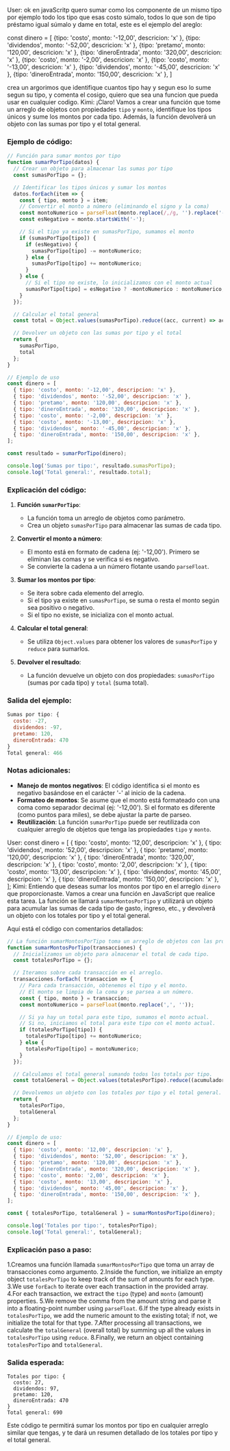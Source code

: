 User: ok en javaScritp quero sumar como los componente de un mismo tipo por ejemplo todo los tipo que esas costo súmalo, todos lo que son de tipo préstamo igual súmalo y  dame en total, este es el ejemplo del areglo:

 const dinero = [
    {tipo: 'costo', monto: '-12,00', descricion: 'x'  },
    {tipo: 'dividendos', monto: '-52,00', descricion: 'x'  },
    {tipo: 'pretamo', monto: '120,00', descricion: 'x'  },
    {tipo: 'dineroEntrada', monto: '320,00', descricion: 'x'  },
    {tipo: 'costo', monto: '-2,00', descricion: 'x'  },
    {tipo: 'costo', monto: '-13,00', descricion: 'x'  },
     {tipo: 'dividendos', monto: '-45,00', descricion: 'x'  },
     {tipo: 'dineroEntrada', monto: '150,00', descricion: 'x'  },
  ]

crea un argorimos que identifique cuantos tipo hay y segun eso lo sume segun su tipo, y comenta el cosigo, quiero que sea una funcion que pueda usar en cualquier codigo.
Kimi: ¡Claro! Vamos a crear una función que tome un arreglo de objetos con propiedades `tipo` y `monto`, identifique los tipos únicos y sume los montos por cada tipo. Además, la función devolverá un objeto con las sumas por tipo y el total general.

### Ejemplo de código:

```javascript
// Función para sumar montos por tipo
function sumarPorTipo(datos) {
  // Crear un objeto para almacenar las sumas por tipo
  const sumasPorTipo = {};

  // Identificar los tipos únicos y sumar los montos
  datos.forEach(item => {
    const { tipo, monto } = item;
    // Convertir el monto a número (eliminando el signo y la coma)
    const montoNumerico = parseFloat(monto.replace(/,/g, '').replace('-', ''));
    const esNegativo = monto.startsWith('-');

    // Si el tipo ya existe en sumasPorTipo, sumamos el monto
    if (sumasPorTipo[tipo]) {
      if (esNegativo) {
        sumasPorTipo[tipo] -= montoNumerico;
      } else {
        sumasPorTipo[tipo] += montoNumerico;
      }
    } else {
      // Si el tipo no existe, lo inicializamos con el monto actual
      sumasPorTipo[tipo] = esNegativo ? -montoNumerico : montoNumerico;
    }
  });

  // Calcular el total general
  const total = Object.values(sumasPorTipo).reduce((acc, current) => acc + current, 0);

  // Devolver un objeto con las sumas por tipo y el total
  return {
    sumasPorTipo,
    total
  };
}

// Ejemplo de uso
const dinero = [
  { tipo: 'costo', monto: '-12,00', descripcion: 'x' },
  { tipo: 'dividendos', monto: '-52,00', descripcion: 'x' },
  { tipo: 'pretamo', monto: '120,00', descripcion: 'x' },
  { tipo: 'dineroEntrada', monto: '320,00', descripcion: 'x' },
  { tipo: 'costo', monto: '-2,00', descripcion: 'x' },
  { tipo: 'costo', monto: '-13,00', descripcion: 'x' },
  { tipo: 'dividendos', monto: '-45,00', descripcion: 'x' },
  { tipo: 'dineroEntrada', monto: '150,00', descripcion: 'x' },
];

const resultado = sumarPorTipo(dinero);

console.log('Sumas por tipo:', resultado.sumasPorTipo);
console.log('Total general:', resultado.total);
```

### Explicación del código:

1. **Función `sumarPorTipo`**:
   - La función toma un arreglo de objetos como parámetro.
   - Crea un objeto `sumasPorTipo` para almacenar las sumas de cada tipo.

2. **Convertir el monto a número**:
   - El monto está en formato de cadena (ej: '-12,00'). Primero se eliminan las comas y se verifica si es negativo.
   - Se convierte la cadena a un número flotante usando `parseFloat`.

3. **Sumar los montos por tipo**:
   - Se itera sobre cada elemento del arreglo.
   - Si el tipo ya existe en `sumasPorTipo`, se suma o resta el monto según sea positivo o negativo.
   - Si el tipo no existe, se inicializa con el monto actual.

4. **Calcular el total general**:
   - Se utiliza `Object.values` para obtener los valores de `sumasPorTipo` y `reduce` para sumarlos.

5. **Devolver el resultado**:
   - La función devuelve un objeto con dos propiedades: `sumasPorTipo` (sumas por cada tipo) y `total` (suma total).

### Salida del ejemplo:

```javascript
Sumas por tipo: {
  costo: -27,
  dividendos: -97,
  pretamo: 120,
  dineroEntrada: 470
}
Total general: 466
```

### Notas adicionales:

- **Manejo de montos negativos**: El código identifica si el monto es negativo basándose en el carácter '-' al inicio de la cadena.
- **Formateo de montos**: Se asume que el monto está formateado con una coma como separador decimal (ej: '-12,00'). Si el formato es diferente (como puntos para miles), se debe ajustar la parte de parseo.
- **Reutilización**: La función `sumarPorTipo` puede ser reutilizada con cualquier arreglo de objetos que tenga las propiedades `tipo` y `monto`.



User: const dinero = [
  { tipo: 'costo', monto: '12,00', descripcion: 'x' },
  { tipo: 'dividendos', monto: '52,00', descripcion: 'x' },
  { tipo: 'pretamo', monto: '120,00', descripcion: 'x' },
  { tipo: 'dineroEntrada', monto: '320,00', descripcion: 'x' },
  { tipo: 'costo', monto: '2,00', descripcion: 'x' },
  { tipo: 'costo', monto: '13,00', descripcion: 'x' },
  { tipo: 'dividendos', monto: '45,00', descripcion: 'x' },
  { tipo: 'dineroEntrada', monto: '150,00', descripcion: 'x' },
];
Kimi: Entiendo que deseas sumar los montos por tipo en el arreglo `dinero` que proporcionaste. Vamos a crear una función en JavaScript que realice esta tarea. La función se llamará `sumarMontosPorTipo` y utilizará un objeto para acumular las sumas de cada tipo de gasto, ingreso, etc., y devolverá un objeto con los totales por tipo y el total general.

Aquí está el código con comentarios detallados:

```javascript
// La función sumarMontosPorTipo toma un arreglo de objetos con las propiedades tipo y monto.
function sumarMontosPorTipo(transacciones) {
  // Inicializamos un objeto para almacenar el total de cada tipo.
  const totalesPorTipo = {};

  // Iteramos sobre cada transacción en el arreglo.
  transacciones.forEach( transaccion => {
    // Para cada transacción, obtenemos el tipo y el monto.
    // El monto se limpia de la coma y se parsea a un número.
    const { tipo, monto } = transaccion;
    const montoNumerico = parseFloat(monto.replace(',', ''));

    // Si ya hay un total para este tipo, sumamos el monto actual.
    // Si no, iniciamos el total para este tipo con el monto actual.
    if (totalesPorTipo[tipo]) {
      totalesPorTipo[tipo] += montoNumerico;
    } else {
      totalesPorTipo[tipo] = montoNumerico;
    }
  });

  // Calculamos el total general sumando todos los totals por tipo.
  const totalGeneral = Object.values(totalesPorTipo).reduce((acumulador, actual) => acumulador + actual, 0);

  // Devolvemos un objeto con los totales por tipo y el total general.
  return {
    totalesPorTipo,
    totalGeneral
  };
}

// Ejemplo de uso:
const dinero = [
  { tipo: 'costo', monto: '12,00', descripcion: 'x' },
  { tipo: 'dividendos', monto: '52,00', descripcion: 'x' },
  { tipo: 'pretamo', monto: '120,00', descripcion: 'x' },
  { tipo: 'dineroEntrada', monto: '320,00', descripcion: 'x' },
  { tipo: 'costo', monto: '2,00', descripcion: 'x' },
  { tipo: 'costo', monto: '13,00', descripcion: 'x' },
  { tipo: 'dividendos', monto: '45,00', descripcion: 'x' },
  { tipo: 'dineroEntrada', monto: '150,00', descripcion: 'x' },
];

const { totalesPorTipo, totalGeneral } = sumarMontosPorTipo(dinero);

console.log('Totales por tipo:', totalesPorTipo);
console.log('Total general:', totalGeneral);
```

### Explicación paso a paso:

1.Creamos una función llamada `sumarMontosPorTipo` que toma un array de transacciones como argumento.
2.Inside the function, we initialize an empty object `totalesPorTipo` to keep track of the sum of amounts for each type.
3.We use `forEach` to iterate over each transaction in the provided array.
4.For each transaction, we extract the `tipo` (type) and `monto` (amount) properties.
5.We remove the comma from the amount string and parse it into a floating-point number using `parseFloat`.
6.If the type already exists in `totalesPorTipo`, we add the numeric amount to the existing total; if not, we initialize the total for that type.
7.After processing all transactions, we calculate the `totalGeneral` (overall total) by summing up all the values in `totalesPorTipo` using `reduce`.
8.Finally, we return an object containing `totalesPorTipo` and `totalGeneral`.

### Salida esperada:

```plaintext
Totales por tipo: {
  costo: 27,
  dividendos: 97,
  pretamo: 120,
  dineroEntrada: 470
}
Total general: 690
```

Este código te permitirá sumar los montos por tipo en cualquier arreglo similar que tengas, y te dará un resumen detallado de los totales por tipo y el total general.

